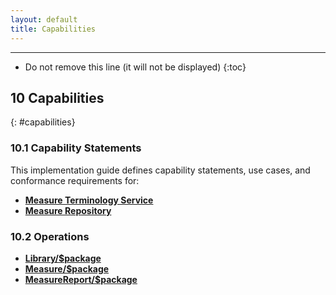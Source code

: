```yaml
---
layout: default
title: Capabilities
---
```


---

<!-- TOC  the css styling for this is \pages\assets\css\project.css under 'markdown-toc'-->

* Do not remove this line (it will not be displayed)
{:toc}

## 10 Capabilities
{: #capabilities}

### 10.1 Capability Statements

This implementation guide defines capability statements, use cases, and conformance requirements for:

* [**Measure Terminology Service**](measure-terminology-service.html)
* [**Measure Repository**](measure-repository-service.html)

### 10.2 Operations

* [**Library/$package**](OperationDefinition-Library-package.html)
* [**Measure/$package**](OperationDefinition-Measure-package.html)
* [**MeasureReport/$package**](OperationDefinition-MeasureReport-package.html)
